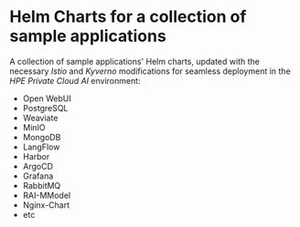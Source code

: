 # Helm Charts for a collection of sample applications

A collection of sample applications' Helm charts, updated with the necessary *Istio* and *Kyverno* modifications for seamless deployment in the *HPE Private Cloud AI* environment:

* Open WebUI
* PostgreSQL
* Weaviate
* MinIO
* MongoDB
* LangFlow
* Harbor 
* ArgoCD
* Grafana
* RabbitMQ
* RAI-MModel
* Nginx-Chart
* etc

